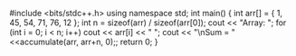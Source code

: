   #include <bits/stdc++.h>
   using namespace std;
   int main()
   {
	  int arr[] = { 1, 45, 54, 71, 76, 12 };
	  int n = sizeof(arr) / sizeof(arr[0]);
	  cout << "Array: ";
	  for (int i = 0; i < n; i++)
		cout << arr[i] << " ";
    cout << "\nSum = "<<accumulate(arr, arr+n, 0);;
       return 0;
   }
